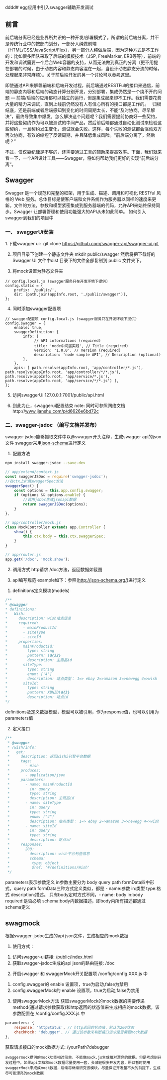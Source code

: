 dddd# egg应用中引入swagger辅助开发调试
## 前言
前后端分离已经是业界所共识的一种开发/部署模式了。所谓的前后端分离，并不是传统行业中的按部门划分，一部分人纯做前端（HTML/CSS/JavaScript/Flex），另一部分人纯做后端，因为这种方式是不工作的：比如很多团队采取了后端的模板技术（JSP, FreeMarker, ERB等等），前端的开发和调试需要一个后台Web容器的支持，从而无法做到真正的分离（更不用提在部署的时候，由于动态内容和静态内容混在一起，当设计动态静态分流的时候，处理起来非常麻烦）。关于前后端开发的另一个讨论可以[参考这里](http://icodeit.org/2015/06/do-we-really-short-for-front-end-developer/)。

即使通过API来解耦前端和后端开发过程，前后端通过RESTFul的接口来通信，前端的静态内容和后端的动态计算分别开发，分别部署，集成仍然是一个绕不开的问题 — 前端/后端的应用都可以独立的运行，但是集成起来却不工作。我们需要花费大量的精力来调试，直到上线前仍然没有人有信心所有的接口都是工作的。
 
归根结底，还是前端或者后端感知到变化的时间周期太长，不能“及时协商，尽早解决”，最终导致集中爆发。怎么解决这个问题呢？我们需要提前协商好一些契约，并将这些契约作为可以被测试的中间产品，然后前后端都通过自动化测试来检验这些契约，一旦契约发生变化，测试就会失败。这样，每个失败的测试都会驱动双方再次协商，有效的缩短了反馈周期，并且降低集成风险。“前后端分离了，然后呢？”

不过，仅仅靠纪律是不够的，还需要通过工具的辅助来提高效率。下面，我们就来看一下，一个API设计工具——Swagger，将如何帮助我们更好的实现“前后端分离”。

## Swagger
Swagger 是一个规范和完整的框架，用于生成、描述、调用和可视化 RESTful 风格的 Web 服务。总体目标是使客户端和文件系统作为服务器以同样的速度来更新。文件的方法，参数和模型紧密集成到服务器端的代码，允许API来始终保持同步。Swagger 让部署管理和使用功能强大的API从未如此简单。
如何引入swagger到我们的项目中
### 一、 swaggerUi安装
1.下载swagger ui: 
git clone https://github.com/swagger-api/swagger-ui.git

2. 项目目录下创建一个静态文件夹
mkdir public/swagger
然后将把下载好的Swagger UI 文件中dist 目录下的文件全部复制到 public 文件夹下。

3. 将mock设置为静态文件夹

```
// config.local.js (swagger服务只在开发环境下提供)
config.static = {
    prefix: '/public/',
    dir: [path.join(appInfo.root, './public/swagger')],
};
```

4. 同时添加swagger配置项

```
// swagger配置项 config.local.js (swagger服务只在开发环境下提供)
config.swagger = {
    enable: true,
    swaggerDefinition: {
        info: {
             // API informations (required)
             title: 'node中间层实践', // Title (required)
             version: '1.0.0', // Version (required)
             description: 'node sample API', // Description (optional)
        },
    },
    apis: [ path.resolve(appInfo.root, 'app/controller/*.js'), path.resolve(appInfo.root, 'app/controller/*/*.js'), path.resolve(appInfo.root, 'app/service/*.js'), path.resolve(appInfo.root, 'app/service/*/*.js') ],
};
```
5. 访问swaggerUi 127.0.0.1:7001/public/api.html

6. 到此为止，swaggerui配置结束
note: 同时可参照网络文档http://www.jianshu.com/p/d6626e6bd72c

### 二、swagger-jsdoc （编写文档并发布）
swagger-jsdoc能够抓取文件中以@swagger开头注释，生成swagger api的json文件
swagger采用[json-schema](http://json-schema.org/)进行定义

1. 配置方法

``` sh
npm install swagger-jsdoc --save-dev
```

``` js
// app/extend/context.js
const swaggerJSDoc = require('swagger-jsdoc');
//在ctx上扩展swaggerSpec方法
swaggerSpec() {
    const options = this.app.config.swagger;
    if (options && options.enable) {
        //调用jsDoc生成jsonapi数据
        return swaggerJSDoc(options);
    }
},

// app/controller/mock.js
class MockController extends app.Controller {
    show() {
        this.ctx.body = this.ctx.swaggerSpec;
    }
}

// app/router.js
app.get('/doc', 'mock.show');

```
 
2. 调用方式
http请求 /doc方法，返回数据如截图

3. api编写规范
example如下：参照(http://json-schema.org/)进行定义
1) definitions定义模块(models)

``` js
/**
* @swagger
* definitions:
*   Wish:
*     description: wish站点信息
*     required:
*       - mainProductId
*       - siteType
*       - siteId
*     properties:
*       mainProductId:
*         type: string
*         pattern: \d{32}
*         description: 主商品id
*       siteType:
*         type: string
*         enum: ['4']
*         description: 站点类型： 1=> ebay 2=>amazon 3=>newegg 4=>wish
*       siteId:
*         type: string
*         pattern: XBNZD\d{3}
*         description: 站点id
*/
```
definitions及定义数据模型，模型可以被引用，作为response值，也可以引用为parameters值


2) 定义接口

``` js
/**
 * @swagger
 * /wish/info:
 *   get:
 *     description: 返回wishi刊登平台数据
 *     tags:
 *       - Wish
 *     produces:
 *       - application/json
 *     parameters:
 *       - name: mainProductId
 *         in: query
 *         type: string
 *         description: 主商品id
 *       - name: siteType
 *         in: query
 *         type: string
 *         enum: ["4"]
 *         description: 站点类型： 1=> ebay 2=>amazon 3=>newegg 4=>wish
 *       - name: siteId
 *         in: query
 *         type: string
 *         description: 站点id
 *     responses:
 *       200:
 *         description: wish平台刊登信息
 *         schema:
 *          type: object
 *          $ref: '#/definitions/Wish'
 */
 ```
parameters表示参数定义 in参数主要分为 body query path formData四中形式，query path formData三种方式定义类似，都是 - name:参数 in:类型 type:格式 description:描述。 只有body定时方式不同，- name: body in:body required:是否必填 schema:body内数据描述，即body内所有描述都通过schema定义

## swagmock
根据swagger-jsdoc生成的api json文件，生成相应的mock数据

1. 使用方式：
1) 访问swagger-ui链接: /public/index.html
2) 获取swagger-jsdoc生成的api json的路由链接: /doc

2. 开启swagger 和 swaggerMock开关配置项 /config/config.XXX.js 中
1) config.swagger的 enable 设置项，true为启动,false为禁用
2) config.swaggerMock的 enable 设置项，true为启动,false为禁用

3. 使用swaggerMock方法
获取swaggerMock的mock数据的需要传递method(通过请求参数获取)和http返回的状态值来生成相应的mock数据，该参数配置在 /config/config.XXX.js 中

``` js
parameters: {
    response: 'httpStatus', // http返回的状态值，默认为200状态
    checkMock: 'debugger', // 通过该参数来判断接口请求是否需要mock数据
},
```
获取请求接口的mock数据方式: /yourPath?debugger

    swaggermock提供的mock功能相对简单，不能像mock.js生成相对漂亮的数据。但是考虑到开发过程中，如果api文档和mock数据尽量使用一套，会减轻很多开发内容，所以暂时使用swaggerMock来成成mock数据，后续将继续研究该模块，尽量保证开发量不大的前提下，生成尽可能漂亮的mock数据
